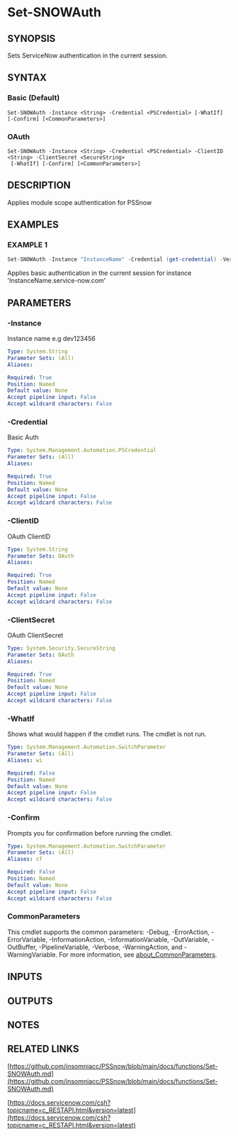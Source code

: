 ﻿---
external help file: PSSnow-help.xml
Module Name: PSSnow
online version: docs/functions/Set-SNOWAuth.md
schema: 2.0.0
---

# Set-SNOWAuth

## SYNOPSIS
Sets ServiceNow authentication in the current session.

## SYNTAX

### Basic (Default)
```
Set-SNOWAuth -Instance <String> -Credential <PSCredential> [-WhatIf] [-Confirm] [<CommonParameters>]
```

### OAuth
```
Set-SNOWAuth -Instance <String> -Credential <PSCredential> -ClientID <String> -ClientSecret <SecureString>
 [-WhatIf] [-Confirm] [<CommonParameters>]
```

## DESCRIPTION
Applies module scope authentication for PSSnow

## EXAMPLES

### EXAMPLE 1
```powershell
Set-SNOWAuth -Instance "InstanceName" -Credential (get-credential) -Verbose
```

Applies basic authentication in the current session for instance 'InstanceName.service-now.com'

## PARAMETERS

### -Instance
Instance name e.g dev123456

```yaml
Type: System.String
Parameter Sets: (All)
Aliases:

Required: True
Position: Named
Default value: None
Accept pipeline input: False
Accept wildcard characters: False
```

### -Credential
Basic Auth

```yaml
Type: System.Management.Automation.PSCredential
Parameter Sets: (All)
Aliases:

Required: True
Position: Named
Default value: None
Accept pipeline input: False
Accept wildcard characters: False
```

### -ClientID
OAuth ClientID

```yaml
Type: System.String
Parameter Sets: OAuth
Aliases:

Required: True
Position: Named
Default value: None
Accept pipeline input: False
Accept wildcard characters: False
```

### -ClientSecret
OAuth ClientSecret

```yaml
Type: System.Security.SecureString
Parameter Sets: OAuth
Aliases:

Required: True
Position: Named
Default value: None
Accept pipeline input: False
Accept wildcard characters: False
```

### -WhatIf
Shows what would happen if the cmdlet runs.
The cmdlet is not run.

```yaml
Type: System.Management.Automation.SwitchParameter
Parameter Sets: (All)
Aliases: wi

Required: False
Position: Named
Default value: None
Accept pipeline input: False
Accept wildcard characters: False
```

### -Confirm
Prompts you for confirmation before running the cmdlet.

```yaml
Type: System.Management.Automation.SwitchParameter
Parameter Sets: (All)
Aliases: cf

Required: False
Position: Named
Default value: None
Accept pipeline input: False
Accept wildcard characters: False
```

### CommonParameters
This cmdlet supports the common parameters: -Debug, -ErrorAction, -ErrorVariable, -InformationAction, -InformationVariable, -OutVariable, -OutBuffer, -PipelineVariable, -Verbose, -WarningAction, and -WarningVariable. For more information, see [about_CommonParameters](http://go.microsoft.com/fwlink/?LinkID=113216).

## INPUTS

## OUTPUTS

## NOTES

## RELATED LINKS

[https://github.com/insomniacc/PSSnow/blob/main/docs/functions/Set-SNOWAuth.md](https://github.com/insomniacc/PSSnow/blob/main/docs/functions/Set-SNOWAuth.md)

[https://docs.servicenow.com/csh?topicname=c_RESTAPI.html&version=latest](https://docs.servicenow.com/csh?topicname=c_RESTAPI.html&version=latest)


